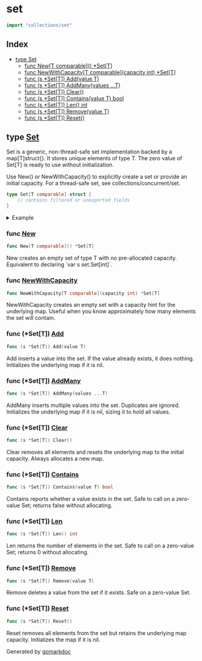 <!-- Code generated by gomarkdoc. DO NOT EDIT -->

# set

```go
import "collections/set"
```

## Index

- [type Set](<#Set>)
    - [func New\[T comparable\]\(\) \*Set\[T\]](<#New>)
    - [func NewWithCapacity\[T comparable\]\(capacity int\) \*Set\[T\]](<#NewWithCapacity>)
    - [func \(s \*Set\[T\]\) Add\(value T\)](<#Set[T].Add>)
    - [func \(s \*Set\[T\]\) AddMany\(values ...T\)](<#Set[T].AddMany>)
    - [func \(s \*Set\[T\]\) Clear\(\)](<#Set[T].Clear>)
    - [func \(s \*Set\[T\]\) Contains\(value T\) bool](<#Set[T].Contains>)
    - [func \(s \*Set\[T\]\) Len\(\) int](<#Set[T].Len>)
    - [func \(s \*Set\[T\]\) Remove\(value T\)](<#Set[T].Remove>)
    - [func \(s \*Set\[T\]\) Reset\(\)](<#Set[T].Reset>)


<a name="Set"></a>
## type [Set](<https://github.com/khavishbhundoo/collections/blob/main/set/set.go#L9-L12>)

Set is a generic, non\-thread\-safe set implementation backed by a map\[T\]struct\{\}. It stores unique elements of type T. The zero value of Set\[T\] is ready to use without initialization.

Use New\(\) or NewWithCapacity\(\) to explicitly create a set or provide an initial capacity. For a thread\-safe set, see collections/concurrent/set.

```go
type Set[T comparable] struct {
    // contains filtered or unexported fields
}
```

<details><summary>Example</summary>
<p>



```go
package main

import (
        "collections/set"
        "fmt"
)

func main() {
        s := set.New[int]()

        s.Add(1)
        s.Add(2)
        s.Add(3)
        fmt.Println("After Add:", s.Len())

        // Add multiple elements at once
        s.AddMany(3, 4, 5)
        fmt.Println("After AddMany:", s.Len())

        // Check if an element exists
        fmt.Println("Contains 3?", s.Contains(3))
        fmt.Println("Contains 10?", s.Contains(10))

        // Remove an element
        s.Remove(2)
        fmt.Println("After Remove 2:", s.Len())

        // Reset the set (keeps capacity)
        s.Reset()
        fmt.Println("After Reset:", s.Len())

        // Clear the set (resets map to initial capacity)
        s.Clear()
        fmt.Println("After Clear:", s.Len())

        s2 := set.NewWithCapacity[int](3)
        s2.AddMany(1, 2, 3)
        fmt.Println(s2.Len())

        //The zero value of Set[T] is ready to use without initialization
        var s3 set.Set[int]
        s3.Add(1)
        fmt.Println(s3.Contains(1))

}
```

#### Output

```
After Add: 3
After AddMany: 5
Contains 3? true
Contains 10? false
After Remove 2: 4
After Reset: 0
After Clear: 0
3
true
```

</p>
</details>

<a name="New"></a>
### func [New](<https://github.com/khavishbhundoo/collections/blob/main/set/set.go#L16>)

```go
func New[T comparable]() *Set[T]
```

New creates an empty set of type T with no pre\-allocated capacity. Equivalent to declaring \`var s set.Set\[int\]\`.

<a name="NewWithCapacity"></a>
### func [NewWithCapacity](<https://github.com/khavishbhundoo/collections/blob/main/set/set.go#L25>)

```go
func NewWithCapacity[T comparable](capacity int) *Set[T]
```

NewWithCapacity creates an empty set with a capacity hint for the underlying map. Useful when you know approximately how many elements the set will contain.

<a name="Set[T].Add"></a>
### func \(\*Set\[T\]\) [Add](<https://github.com/khavishbhundoo/collections/blob/main/set/set.go#L34>)

```go
func (s *Set[T]) Add(value T)
```

Add inserts a value into the set. If the value already exists, it does nothing. Initializes the underlying map if it is nil.

<a name="Set[T].AddMany"></a>
### func \(\*Set\[T\]\) [AddMany](<https://github.com/khavishbhundoo/collections/blob/main/set/set.go#L43>)

```go
func (s *Set[T]) AddMany(values ...T)
```

AddMany inserts multiple values into the set. Duplicates are ignored. Initializes the underlying map if it is nil, sizing it to hold all values.

<a name="Set[T].Clear"></a>
### func \(\*Set\[T\]\) [Clear](<https://github.com/khavishbhundoo/collections/blob/main/set/set.go#L91>)

```go
func (s *Set[T]) Clear()
```

Clear removes all elements and resets the underlying map to the initial capacity. Always allocates a new map.

<a name="Set[T].Contains"></a>
### func \(\*Set\[T\]\) [Contains](<https://github.com/khavishbhundoo/collections/blob/main/set/set.go#L62>)

```go
func (s *Set[T]) Contains(value T) bool
```

Contains reports whether a value exists in the set. Safe to call on a zero\-value Set; returns false without allocating.

<a name="Set[T].Len"></a>
### func \(\*Set\[T\]\) [Len](<https://github.com/khavishbhundoo/collections/blob/main/set/set.go#L72>)

```go
func (s *Set[T]) Len() int
```

Len returns the number of elements in the set. Safe to call on a zero\-value Set; returns 0 without allocating.

<a name="Set[T].Remove"></a>
### func \(\*Set\[T\]\) [Remove](<https://github.com/khavishbhundoo/collections/blob/main/set/set.go#L53>)

```go
func (s *Set[T]) Remove(value T)
```

Remove deletes a value from the set if it exists. Safe on a zero\-value Set.

<a name="Set[T].Reset"></a>
### func \(\*Set\[T\]\) [Reset](<https://github.com/khavishbhundoo/collections/blob/main/set/set.go#L81>)

```go
func (s *Set[T]) Reset()
```

Reset removes all elements from the set but retains the underlying map capacity. Initializes the map if it is nil.

Generated by [gomarkdoc](<https://github.com/princjef/gomarkdoc>)